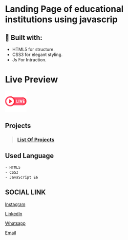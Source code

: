 # Landing Page of educational institutions using javascrip

## 🔧 Built with:
- HTML5 for structure.
- CSS3 for elegant styling.
- Js For Intraction.

# Live Preview

<a href=""><img src="livepreview.png" width="70" height="70"></a>

## Projects

> ### [List Of Projects](https://github.com/Balamuruganpm/MyAllProjects)

## Used Language

```
- HTML5
- CSS3
- JavaScript E6
```

## SOCIAL LINK

[Instagram](https://instagram.com/balaselfie_bd)

[LinkedIn](https://www.linkedin.com/in/balamurugan-p-m)

[Whatsapp](https://wa.me/+919677804820)

[Email](mailto:balamuruganedsty@gmail.com)
